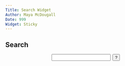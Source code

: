 ```yaml
---
Title: Search Widget
Author: Maya McDougall
Date: 999
Widget: Sticky
---
```

## Search

<form action="%base_url%" method="get" style="text-align: center;">
	<input type="text" name="search">&#8239;
	<input type="submit" value="?">
</form>
<br>
